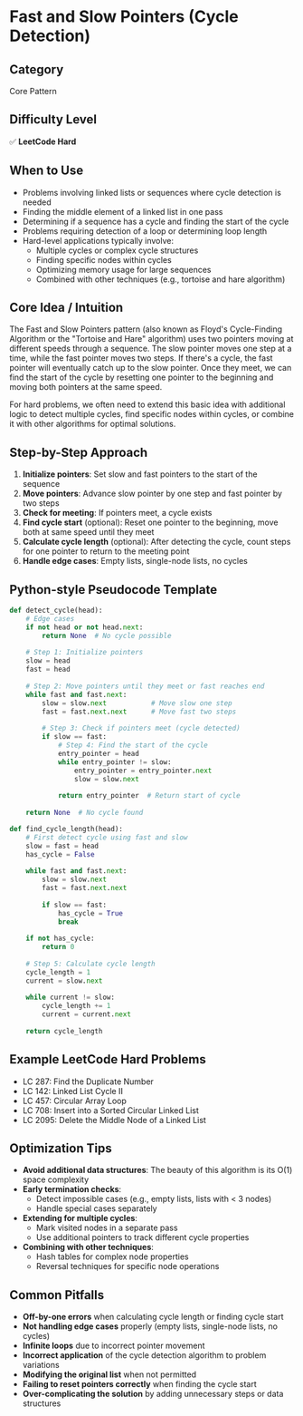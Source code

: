 # Fast and Slow Pointers (Cycle Detection)

## Category
Core Pattern

## Difficulty Level
✅ **LeetCode Hard**

## When to Use
- Problems involving linked lists or sequences where cycle detection is needed
- Finding the middle element of a linked list in one pass
- Determining if a sequence has a cycle and finding the start of the cycle
- Problems requiring detection of a loop or determining loop length
- Hard-level applications typically involve:
  - Multiple cycles or complex cycle structures
  - Finding specific nodes within cycles
  - Optimizing memory usage for large sequences
  - Combined with other techniques (e.g., tortoise and hare algorithm)

## Core Idea / Intuition
The Fast and Slow Pointers pattern (also known as Floyd's Cycle-Finding Algorithm or the "Tortoise and Hare" algorithm) uses two pointers moving at different speeds through a sequence. The slow pointer moves one step at a time, while the fast pointer moves two steps. If there's a cycle, the fast pointer will eventually catch up to the slow pointer. Once they meet, we can find the start of the cycle by resetting one pointer to the beginning and moving both pointers at the same speed.

For hard problems, we often need to extend this basic idea with additional logic to detect multiple cycles, find specific nodes within cycles, or combine it with other algorithms for optimal solutions.

## Step-by-Step Approach
1. **Initialize pointers**: Set slow and fast pointers to the start of the sequence
2. **Move pointers**: Advance slow pointer by one step and fast pointer by two steps
3. **Check for meeting**: If pointers meet, a cycle exists
4. **Find cycle start** (optional): Reset one pointer to the beginning, move both at same speed until they meet
5. **Calculate cycle length** (optional): After detecting the cycle, count steps for one pointer to return to the meeting point
6. **Handle edge cases**: Empty lists, single-node lists, no cycles

## Python-style Pseudocode Template
```python
def detect_cycle(head):
    # Edge cases
    if not head or not head.next:
        return None  # No cycle possible
    
    # Step 1: Initialize pointers
    slow = head
    fast = head
    
    # Step 2: Move pointers until they meet or fast reaches end
    while fast and fast.next:
        slow = slow.next           # Move slow one step
        fast = fast.next.next      # Move fast two steps
        
        # Step 3: Check if pointers meet (cycle detected)
        if slow == fast:
            # Step 4: Find the start of the cycle
            entry_pointer = head
            while entry_pointer != slow:
                entry_pointer = entry_pointer.next
                slow = slow.next
            
            return entry_pointer  # Return start of cycle
    
    return None  # No cycle found

def find_cycle_length(head):
    # First detect cycle using fast and slow
    slow = fast = head
    has_cycle = False
    
    while fast and fast.next:
        slow = slow.next
        fast = fast.next.next
        
        if slow == fast:
            has_cycle = True
            break
    
    if not has_cycle:
        return 0
    
    # Step 5: Calculate cycle length
    cycle_length = 1
    current = slow.next
    
    while current != slow:
        cycle_length += 1
        current = current.next
    
    return cycle_length
```

## Example LeetCode Hard Problems
- LC 287: Find the Duplicate Number
- LC 142: Linked List Cycle II
- LC 457: Circular Array Loop
- LC 708: Insert into a Sorted Circular Linked List
- LC 2095: Delete the Middle Node of a Linked List

## Optimization Tips
- **Avoid additional data structures**: The beauty of this algorithm is its O(1) space complexity
- **Early termination checks**: 
  - Detect impossible cases (e.g., empty lists, lists with < 3 nodes)
  - Handle special cases separately
- **Extending for multiple cycles**:
  - Mark visited nodes in a separate pass
  - Use additional pointers to track different cycle properties
- **Combining with other techniques**:
  - Hash tables for complex node properties
  - Reversal techniques for specific node operations

## Common Pitfalls
- **Off-by-one errors** when calculating cycle length or finding cycle start
- **Not handling edge cases** properly (empty lists, single-node lists, no cycles)
- **Infinite loops** due to incorrect pointer movement
- **Incorrect application** of the cycle detection algorithm to problem variations
- **Modifying the original list** when not permitted
- **Failing to reset pointers correctly** when finding the cycle start
- **Over-complicating the solution** by adding unnecessary steps or data structures
